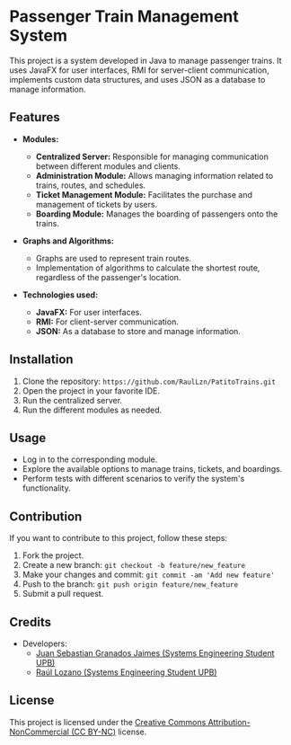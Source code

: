 # Passenger Train Management System

This project is a system developed in Java to manage passenger trains. It uses JavaFX for user interfaces, RMI for server-client communication, implements custom data structures, and uses JSON as a database to manage information.

## Features

- **Modules:**
  - **Centralized Server:** Responsible for managing communication between different modules and clients.
  - **Administration Module:** Allows managing information related to trains, routes, and schedules.
  - **Ticket Management Module:** Facilitates the purchase and management of tickets by users.
  - **Boarding Module:** Manages the boarding of passengers onto the trains.

- **Graphs and Algorithms:**
  - Graphs are used to represent train routes.
  - Implementation of algorithms to calculate the shortest route, regardless of the passenger's location.

- **Technologies used:**
  - **JavaFX:** For user interfaces.
  - **RMI:** For client-server communication.
  - **JSON:** As a database to store and manage information.

## Installation

1. Clone the repository: `https://github.com/RaulLzn/PatitoTrains.git`
2. Open the project in your favorite IDE.
3. Run the centralized server.
4. Run the different modules as needed.

## Usage

- Log in to the corresponding module.
- Explore the available options to manage trains, tickets, and boardings.
- Perform tests with different scenarios to verify the system's functionality.

## Contribution

If you want to contribute to this project, follow these steps:

1. Fork the project.
2. Create a new branch: `git checkout -b feature/new_feature`
3. Make your changes and commit: `git commit -am 'Add new feature'`
4. Push to the branch: `git push origin feature/new_feature`
5. Submit a pull request.

## Credits

- Developers:
  - [Juan Sebastian Granados Jaimes (Systems Engineering Student UPB)](https://github.com/SebastianGranadosJ)
  - [Raúl Lozano (Systems Engineering Student UPB)](https://github.com/RaulLzn)

## License

This project is licensed under the [Creative Commons Attribution-NonCommercial (CC BY-NC)](https://creativecommons.org/licenses/by-nc/4.0/) license.
